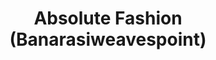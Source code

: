 ---
title: "Absolute Fashion (Banarasiweavespoint)"
url: /varanasi-uttar-pradesh/absolute-fashion-banarasiweavespoint/
shop: clothes
---